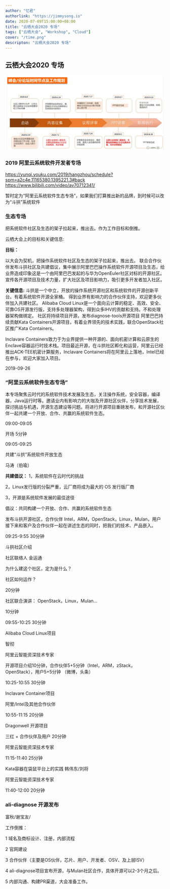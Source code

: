 ```yaml
---
author: "忆君"
authorlink: "https://jimmysong.io"
date: 2020-07-09T15:00:00+08:00
title: "云栖大会2020 专场"	
tags: ["云栖大会", "Workshop", "Cloud"]
cover: "/time.png"
descripton: "云栖大会2020 专场"
---
```



## 云栖大会2020 专场
![峰会论坛时间节点](time.png)

### 2019 阿里云系统软件开发者专场
https://yunqi.youku.com/2019/hangzhou/schedule?spm=a2c4e.11165380.1395221.3#back
https://www.bilibili.com/video/av70712341/

暂时定为“阿里云系统软件生态专场”，如果我们打算推出新的品牌，到时候可以改为“斗拱”系统软件

### 生态专场
把系统软件社区及生态的架子拉起来，推出去。作为工作目标和倒推。

云栖大会上的目标和关键信息:

**目标：**

以大会为契机，把操作系统软件社区及生态的架子拉起来，推出去。
联合合作伙伴发布斗拱社区及共建倡议，集中展示阿里巴巴操作系统软件开源项目及生态，给业界造成印象这是一个由阿里巴巴发起的与华为OpenEuler社区对标的开源社区。
宣传各开源项目及技术力量，扩大社区及项目影响力，吸引更多开发者加入社区。

**关键信息:**
斗拱是一个中立，开放的操作系统开源社区和系统软件的开源创新平台。有着系统软件开源全家桶。
得到业界有影响力的合作伙伴支持，欢迎更多伙伴加入共建社区。
Alibaba Cloud Linux是一个面向云计算的稳定、高效、安全、可靠OS开源发行版，支持多处理器架构，得到众多IHV的贡献和支持。不和处理器架构做绑定。
社区将持续项目开源，发布diagnose-tools开源项目
阿里巴巴持续贡献Kata Containers开源项目，有着业界领先的技术实践，联合OpenStack社区推广Kata Containers。


Inclavare Containers致力于为业界提供一种开源的、面向机密计算和云原生的Enclave容器运行时技术栈。项目最近开源，在斗拱社区孵化和运营，阿里云已经推出ACK-TEE机密计算服务，Inclavare Containers将在阿里云上落地，Intel已经在参与，欢迎大家加入项目。


2019-09-26

### “阿里云系统软件生态专场”
本专场聚焦云时代的系统软件技术发展及生态，关注操作系统，安全容器，编译器，Java运行时等。邀请业内有影响力的大咖及开源社区伙伴，分享技术发展，探讨挑战与机遇，开源生态建设等问题。将进行开源项目重磅发布，和开源社区伙伴一起共建一个开放、合作、共赢的系统软件生态。

09:00-09:05

开场 5分钟

09:05-09:25

共建“斗拱”系统软件开放生态

马涛（伯瑜）

**共建倡议：**
1，系统软件在云时代的挑战

2，Linux发行版的分裂严重，云厂商将成为最大的 OS 发行版厂商

3，开源是系统软件发展的最佳途径

倡议：共同构建一个开放、合作、共赢的系统软件生态

发布斗拱开源社区，合作伙伴 Intel，ARM，OpenStack，Linux，Mulan，用户
接下来和客户及合作伙伴一起在讲述生态的同时，把我们的技术、产品嵌入。

09:25-9:55 30分钟

斗拱社区介绍

社区联络人 金运通

为什么建这个社区，定为是什么？

社区如何运作？

20分钟

社区联合演讲： OpenStack，Linux，Mulan... 

10分钟

09:55-10:25 30分钟

Alibaba Cloud Linux项目

智彻

阿里云智能资深技术专家

开源项目介绍10分钟，合作伙伴5+5分钟（Intel，ARM，zStack，OpenStack），用户5+5分钟 （微博，头条）

10:25-10:55 30分钟

Inclavare Container项目

阿里/Intel及其他合作伙伴

10:55-11:15 20分钟

Dragonwell 开源项目

三红 + 合作伙伴及用户 20分钟

阿里云智能资深技术专家

11:15-11:40 25分钟

Kata容器在袋鼠平台上的实践
韩伟东/刘将

阿里云智能资深技术专家

11:40-12:00 20分钟

### ali-diagnose 开源发布 
富秋/谢宝友/

工作倒推：

1  域名及商标设计、注册，内部流程

2 官网建设

3 合作伙伴（主要是OS伙伴，芯片、用户、开发者、OSV、及上层ISV）

4 ali-diagnose项目宣布开源，与Mulan社区合作，具体开源可以2-3个月之后。

5 内部沟通、构建PR渠道，大会准备工作。